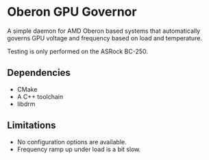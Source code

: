 # Oberon GPU Governor

A simple daemon for AMD Oberon based systems that automatically governs GPU voltage and frequency based on load and temperature.

Testing is only performed on the ASRock BC-250.

## Dependencies

- CMake
- A C++ toolchain
- libdrm

## Limitations

- No configuration options are available.
- Frequency ramp up under load is a bit slow.
